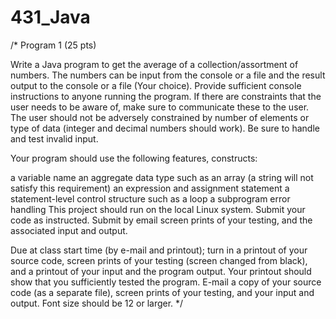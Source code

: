 # 431_Java
/*
Program 1 (25 pts)

Write a Java program to get the average of a collection/assortment of numbers. The numbers can be input from the console or a file and the result output to the console or a file (Your choice). Provide sufficient console instructions to anyone running the program. If there are constraints that the user needs to be aware of, make sure to communicate these to the user.  The user should not be adversely constrained by number of elements or type of data (integer and decimal numbers should work). Be sure to handle and test invalid input.

Your program should use the following features, constructs:

a variable name
an aggregate data type such as an array (a string will not satisfy this requirement)
an expression and assignment statement
a statement-level control structure such as a loop
a subprogram
error handling
This project should run on the local Linux system.
Submit your code as instructed. Submit by email screen prints of your testing, and the associated input and output.

Due at class start time (by e-mail and printout); turn in a printout of your source code, screen prints of your testing (screen changed from black), and a printout of your input and the program output. Your printout should show that you sufficiently tested the program. E-mail a copy of your source code (as a separate file), screen prints of your testing, and your input and output. Font size should be 12 or larger.
*/
